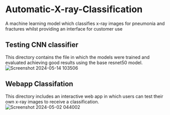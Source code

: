 # Automatic-X-ray-Classification
A machine learning model which classifies x-ray images for pneumonia and fractures whilst providing an interface for customer use

## Testing CNN classifier 
This directory contains the file in which the models were trained and evaluated achieving good results using the base resnet50 model.
</br>
![Screenshot 2024-05-14 103506](https://github.com/user-attachments/assets/1d942bc0-5876-4778-ae07-c41d5b38cece)

## Webapp Classifation
This directory includes an interactive web app in which users can test their own x-ray images to receive a classification.
</br>
![Screenshot 2024-05-02 044002](https://github.com/user-attachments/assets/25786109-f48b-4949-819e-208a9ab51701)
